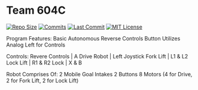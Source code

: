 # Team 604C

[![Repo Size](https://img.shields.io/github/repo-size/604C/Program?label=Repo%20Size)](https://github.com/604C/Program)
[![Commits](https://img.shields.io/github/commit-activity/w/604c/Program/main?label=Commits)](https://github.com/604C/Program)
[![Last Commit](https://img.shields.io/github/last-commit/604C/Program/main?color=blue&label=Last%20Commit)](https://github.com/604C/Program)
[![MIT License](https://img.shields.io/github/license/604c/Program.svg?color=blue)](https://github.com/604C/Program)

Program Features:
Basic Autonomous
Reverse Controls Button
Utilizes Analog Left for Controls

Controls:
Revere Controls | A
Drive Robot | Left Joystick
Fork Lift | L1 & L2
Lock Lift | R1 & R2
Lock | X & B

Robot Comprises Of:
2 Mobile Goal Intakes
2 Buttons
8 Motors (4 for Drive, 2 for Fork Lift, 2 for Lock Lift)

